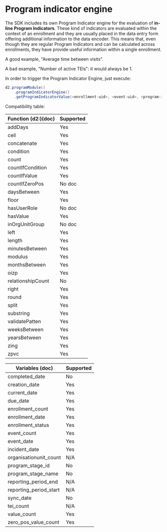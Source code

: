 # Program indicator engine

<!--DHIS2-SECTION-ID:program_indicator_engine-->

The SDK includes its own Program Indicator engine for the evaluation of **in-line Program Indicators**. These kind of indicators are evaluated within the context of an enrollment and they are usually placed in the data entry form offering additional information to the data encoder. This means that, even though they are regular Program Indicators and can be calculated across enrollments, they have provide useful information within a single enrollment.

A good example, "Average time between visits".

A bad example, "Number of active TEIs": it would always be 1.

In order to trigger the Program Indicator Engine, just execute:

```java
d2.programModule()
    .programIndicatorEngine()
    .getProgramIndicatorValue(<enrollment-uid>, <event-uid>, <program-indicator-uid>);
```

Compatibility table:

| Function (d2:)(doc)| Supported |
|--------------------|-----------|
| addDays           |   Yes     |
| ceil              |   Yes     |
| concatenate       |   Yes     |
| condition         |   Yes     |
| count             |   Yes     |
| countIfCondition  |   Yes     |
| countIfValue      |   Yes     |
| countIfZeroPos    |   No doc  |
| daysBetween       |   Yes     |
| floor             |   Yes     |
| hasUserRole       |   No doc  |
| hasValue          |   Yes     |
| inOrgUnitGroup    |   No doc  |
| left              |   Yes     |
| length            |   Yes     |
| minutesBetween    |   Yes     |
| modulus           |   Yes     |
| monthsBetween     |   Yes     |
| oizp              |   Yes     |
| relationshipCount |   No      |
| right             |   Yes     |
| round             |   Yes     |
| split             |   Yes     |
| substring         |   Yes     |
| validatePatten    |   Yes     |
| weeksBetween      |   Yes     |
| yearsBetween      |   Yes     |
| zing              |   Yes     |
| zpvc              |   Yes     |

| Variables (doc)       | Supported |
|-----------------------|-----------|
| completed_date        | No        |
| creation_date         | Yes       |
| current_date          | Yes       |
| due_date              | Yes       |
| enrollment_count      | Yes       |
| enrollment_date       | Yes       |
| enrollment_status     | Yes       |
| event_count           | Yes       |
| event_date            | Yes       |
| incident_date         | Yes       |
| organisationunit_count| N/A       |
| program_stage_id      | No        |
| program_stage_name    | No        |
| reporting_period_end  | N/A       |
| reporting_period_start| N/A       |
| sync_date             | No        |
| tei_count             | N/A       |
| value_count           | Yes       |
| zero_pos_value_count  | Yes       |
